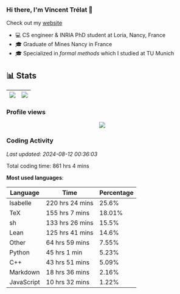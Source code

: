 ### Hi there, I'm Vincent Trélat 👋

Check out my [website](https://vtrelat.github.io)

-   💻 CS engineer & INRIA PhD student at Loria, Nancy, France
-   🎓 Graduate of Mines Nancy in France
-   🎓 Specialized in _formal methods_ which I studied at TU Munich

## 📊 **Stats**

| <img align="center" src="https://readme-stats.clckblog.space/api?username=VTrelat&show_icons=true&include_all_commits=true&theme=tokyonight&hide_border=true" /> | <img align="center" src="https://readme-stats.clckblog.space/api/top-langs/?username=VTrelat&layout=compact&theme=tokyonight&hide_border=true" /> |
| ---------------------------------------------------------------------------------------------------------------------------------------------------------------- | ------------------------------------------------------------------------------------------------------------------------------------------------- |

### Profile views

<p align="center">
 <img src="https://profile-counter.glitch.me/VTrelat/count.svg" />
</p>

<!--automations-->
### Coding Activity
_Last updated: 2024-08-12 00:36:03_

Total coding time: 861 hrs 4 mins

**Most used languages**:

| Language | Time | Percentage |
| ------------- | ------------- | ------------- |
| Isabelle | 220 hrs 24 mins | 25.6% |
| TeX | 155 hrs 7 mins | 18.01% |
| sh | 133 hrs 26 mins | 15.5% |
| Lean | 125 hrs 41 mins | 14.6% |
| Other | 64 hrs 59 mins | 7.55% |
| Python | 45 hrs 1 min | 5.23% |
| C++ | 43 hrs 51 mins | 5.09% |
| Markdown | 18 hrs 36 mins | 2.16% |
| JavaScript | 10 hrs 32 mins | 1.22% |

